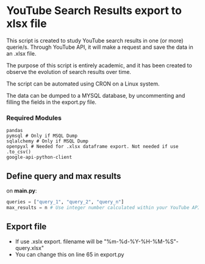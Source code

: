# YouTube Search Results export to xlsx file

This script is created to study YouTube search results in one (or more) querie/s. Through YouTube API, it will make a request and save the data in an .xlsx file.

The purpose of this script is entirely academic, and it has been created to observe the evolution of search results over time.

The script can be automated using CRON on a Linux system.

The data can be dumped to a MYSQL database, by uncommenting and filling the fields in the export.py file.

### Required Modules
```
pandas
pymsql # Only if MSQL Dump
sqlalchemy # Only if MSQL Dump
openpyxl # Needed for .xlsx dataframe export. Not needed if use .to_csv() 
google-api-python-client
```

## Define query and max results

on **main.py**:
```python
queries = ["query_1", "query_2", "query_n"]
max_results = n # Use integer number calculated within your YouTube API Quota
```

## Export file
- If use .xslx export. filename will be "%m-%d-%Y-%H-%M-%S"-query.xlsx"
- You can change this on line 65 in export.py
